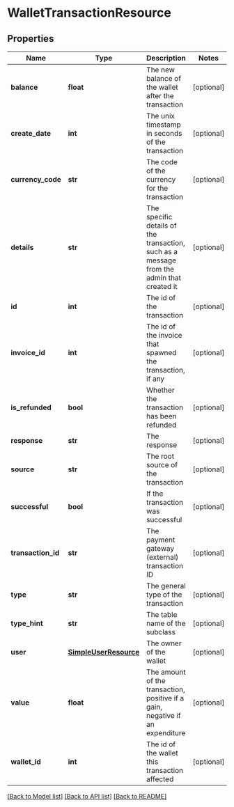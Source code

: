 # WalletTransactionResource

## Properties
Name | Type | Description | Notes
------------ | ------------- | ------------- | -------------
**balance** | **float** | The new balance of the wallet after the transaction | [optional] 
**create_date** | **int** | The unix timestamp in seconds of the transaction | [optional] 
**currency_code** | **str** | The code of the currency for the transaction | [optional] 
**details** | **str** | The specific details of the transaction, such as a message from the admin that created it | [optional] 
**id** | **int** | The id of the transaction | [optional] 
**invoice_id** | **int** | The id of the invoice that spawned the transaction, if any | [optional] 
**is_refunded** | **bool** | Whether the transaction has been refunded | [optional] 
**response** | **str** | The response | [optional] 
**source** | **str** | The root source of the transaction | [optional] 
**successful** | **bool** | If the transaction was successful | [optional] 
**transaction_id** | **str** | The payment gateway (external) transaction ID | [optional] 
**type** | **str** | The general type of the transaction | [optional] 
**type_hint** | **str** | The table name of the subclass | [optional] 
**user** | [**SimpleUserResource**](SimpleUserResource.md) | The owner of the wallet | [optional] 
**value** | **float** | The amount of the transaction, positive if a gain, negative if an expenditure | [optional] 
**wallet_id** | **int** | The id of the wallet this transaction affected | [optional] 

[[Back to Model list]](../README.md#documentation-for-models) [[Back to API list]](../README.md#documentation-for-api-endpoints) [[Back to README]](../README.md)


